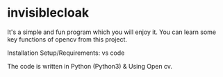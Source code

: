 # invisiblecloak
It's a simple and fun program which you will enjoy it.
You can learn some key functions of opencv from this project.


Installation
Setup/Requirements: vs code

The code is written in Python (Python3) & Using Open cv.

